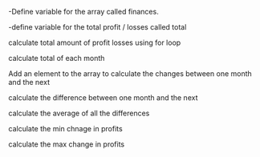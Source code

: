 -Define variable for the array called finances. 

-define variable for the total profit / losses called total

calculate total amount of profit losses using for loop

calculate total of each month 

Add an element to the array to calculate the changes between one month and the next 

calculate the difference between one month and the next

calculate the average of all the differences

calculate the min chnage in profits 

calculate the max change in profits